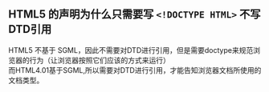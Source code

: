 ## HTML5 的声明为什么只需要写 `<!DOCTYPE HTML>` 不写DTD引用
HTML5 不基于 SGML，因此不需要对DTD进行引用，但是需要doctype来规范浏览器的行为（让浏览器按照它们应该的方式来运行）  
而HTML4.01基于SGML,所以需要对DTD进行引用，才能告知浏览器文档所使用的文档类型。
